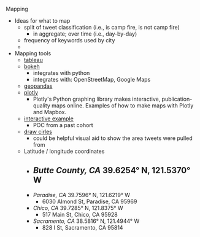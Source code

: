 Mapping 
- Ideas for what to map
  - split of tweet classification (i.e., is camp fire, is not camp fire) 
    - in aggregate; over time (i.e., day-by-day)
  - frequency of keywords used by city
  - 
- Mapping tools 
  - [tableau](https://public.tableau.com/en-us/s/)
  - [bokeh](https://docs.bokeh.org/en/latest/docs/user_guide/geo.html)
    - integrates with python
    - integrates with: OpenStreetMap, Google Maps
  - [geopandas](https://geopandas.org/)
  - [plotly](https://plotly.com/python/maps/)
    - Plotly's Python graphing library makes interactive, publication-quality maps online. Examples of how to make maps with Plotly and Mapbox.
  - [interactive example](https://benjaminmetcalfe.maps.arcgis.com/apps/webappviewer/index.html?id=ad0525f04ff5484d88ecf6a18eb8a8cc)
    - POC from a past cohort
  - [draw cirles](https://www.mapdevelopers.com/draw-circle-tool.php)
    - could be helpful visual aid to show the area tweets were pulled from
  - Latitude / longitude coordinates
    - *Butte County, CA*  39.6254° N, 121.5370° W
      - 
    - *Paradise, CA* 39.7596° N, 121.6219° W
      - 6030 Almond St, Paradise, CA 95969
    - *Chico, CA* 39.7285° N, 121.8375° W
      - 517 Main St, Chico, CA 95928
    - *Sacramento, CA* 38.5816° N, 121.4944° W
      - 828 I St, Sacramento, CA 95814
